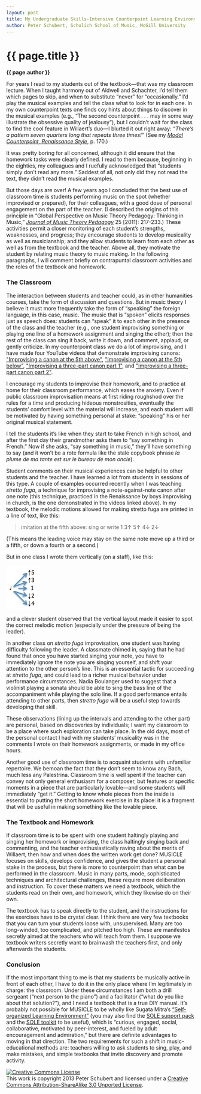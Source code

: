 ```yaml
---
layout: post
title: My Undergraduate Skills-Intensive Counterpoint Learning Environment (MUSICLE)
author: Peter Schubert, Schulich School of Music, McGill University
---
```


{{ page.title }}
================

**{{ page.author }}**

For years I read to my students out of the textbook—that was my classroom lecture. When I taught harmony out of Aldwell and Schachter, I’d tell them which pages to skip, and when to substitute “never” for “occasionally.” I’d play the musical examples and tell the class what to look for in each one. In my own counterpoint texts one finds coy hints about things to discover in the musical examples (e.g., “The second counterpoint . . . may in some way illustrate the obsessive quality of jealousy”), but I couldn’t wait for the class to find the cool feature in Willaert’s duo—I blurted it out right away: _“There’s a pattern seven quarters long that repeats three times!”_ (See my [*Modal Counterpoint, Renaissance Style*](http://openlibrary.org/books/OL16717055M/Modal_counterpoint_Renaissance_style), p. 170.)

It was pretty boring for all concerned, although it did ensure that the homework tasks were clearly defined. I read to them because, beginning in the eighties, my colleagues and I ruefully acknowledged that “students simply don’t read any more.” Saddest of all, not only did they not read the text, they didn’t read the musical examples. 

But those days are over! A few years ago I concluded that the best use of classroom time is students performing music on the spot (whether improvised or prepared), for their colleagues, with a good dose of personal engagement on the part of the teacher. (I described the origins of this principle in “Global Perspective on Music Theory Pedagogy: Thinking in Music,” [*Journal of Music Theory Pedagogy*](http://jmtp.ou.edu) 25 [2011]: 217-233.) These activities permit a closer monitoring of each student’s strengths, weaknesses, and progress; they encourage students to develop musicality as well as musicianship; and they allow students to learn from each other as well as from the textbook and the teacher. Above all, they motivate the student by relating music theory to music making. In the following paragraphs, I will comment briefly on contrapuntal classroom activities and the roles of the textbook and homework. 

### The Classroom ###

The interaction between students and teacher could, as in other humanities courses, take the form of discussion and questions. But in music theory I believe it must more frequently take the form of “speaking” the foreign language, in this case, music. The music that is “spoken” elicits responses just as speech does:  students can “speak” it to each other in the presence of the class and the teacher (e.g., one student improvising something or playing one line of a homework assignment and singing the other); then the rest of the class can sing it back, write it down, and comment, applaud, or gently criticize. In my counterpoint class we do a lot of improvising, and I have made four YouTube videos that demonstrate improvising canons: ["Improvising a canon at the 5th above"](http://www.youtube.com/watch?v=n01J393WpKk),   ["Improvising a canon at the 5th below"](http://www.youtube.com/watch?v=nxJa9YDP3MU),
["Improvising a three-part canon part 1"](http://www.youtube.com/watch?v=eu_-OfAABHw), and
["Improvising a three-part canon part 2"](http://www.youtube.com/watch?v=w664qFsO9gg).

I encourage my students to improvise their homework, and to practice at home for their classroom performance, which eases the anxiety. Even if public classroom improvisation means at first riding roughshod over the rules for a time and producing hideous monstrosities, eventually the students’ comfort level with the material will increase, and each student will be motivated by having something personal at stake: “speaking” his or her original musical statement. 

I tell the students it’s like when they start to take French in high school, and after the first day their grandmother asks them to “say something in French.” Now if she asks, “say something in music,” they’ll have something to say (and it won’t be a rote formula like the stale copybook phrase *la plume de ma tante est sur le bureau de mon oncle*).

Student comments on their musical experiences can be helpful to other students and the teacher. I have learned a lot from students in sessions of this type. A couple of examples occurred recently when I was teaching _stretto fuga_, a technique for improvising a note-against-note canon after one note (this technique, practiced in the Renaissance by boys improvising in church, is the one demonstrated in the videos linked above). In my textbook, the melodic motions allowed for making stretto fuga are printed in a line of text, like this:

> imitation at the fifth above: sing or write 1 3↑ 5↑ 4↓ 2↓

(This means the leading voice may stay on the same note move up a third or a fifth, or down a fourth or a second.)

But in one class I wrote them vertically (on a staff), like this:

![](media/schubert-img01.png)

and a clever student observed that the vertical layout made it easier to spot the correct melodic motion (especially under the pressure of being the leader).

In another class on _stretto fuga_ improvisation, one student was having difficulty following the leader. A classmate chimed in, saying that he had found that once you have started singing your note, you have to immediately ignore the note you are singing yourself, and shift your attention to the other person’s line. This is an essential tactic for succeeding at _stretto fuga_, and could lead to a richer musical behavior under performance circumstances. Nadia Boulanger used to suggest that a violinist playing a sonata should be able to sing the bass line of the accompaniment while playing the solo line. If a good performance entails attending to other parts, then _stretto fuga_ will be a useful step towards developing that skill. 

These observations (lining up the intervals and attending to the other part) are personal, based on discoveries by individuals; I want my classroom to be a place where such exploration can take place. In the old days, most of the personal contact I had with my students’ musicality was in the comments I wrote on their homework assignments, or made in my office hours. 

Another good use of classroom time is to acquaint students with unfamiliar repertoire. We bemoan the fact that they don’t seem to know any Bach, much less any Palestrina. Classroom time is well spent if the teacher can convey not only general enthusiasm for a composer, but features or specific moments in a piece that are particularly lovable—and some students will immediately “get it.” Getting to know whole pieces from the inside is essential to putting the short homework exercise in its place: it is a fragment that will be useful in making something like the lovable piece. 

### The Textbook and Homework ###

If classroom time is to be spent with one student haltingly playing and singing her homework or improvising, the class haltingly singing back and commenting, and the teacher enthusiastically raving about the merits of Willaert, then how and when does the written work get done? MUSICLE focuses on skills, develops confidence, and gives the student a personal stake in the process, but there is more to counterpoint than what can be performed in the classroom. Music in many parts, mode, sophisticated techniques and architectural challenges, these require more deliberation and instruction. To cover these matters we need a textbook, which the students read on their own, and homework, which they likewise do on their own. 

The textbook has to speak directly to the student, and the instructions for the exercises have to be crystal clear. I think there are very few textbooks that you can turn your students loose with, unsupervised.  Many are  too long-winded, too complicated, and pitched too high. These are manifestos secretly aimed at the teachers who will teach from them. I suppose we textbook writers secretly want to brainwash the teachers first, and only afterwards the students. 

### Conclusion ###

If the most important thing to me is that my students be musically active in front of each other, I have to do it in the only place where I’m legitimately in charge: the classroom. Under these circumstances I am both a drill sergeant (“next person to the piano”) and a facilitator (“what do you like about that solution?”), and I need a textbook that is a true DIY manual. It’s probably not possible for MUSICLE to be wholly like Sugata Mitra’s [“Self-organized Learning Environment”](http://www.hole-in-the-wall.com/docs/Paper06.pdf) (you may also find the [SOLE support pack](http://newsletter.alt.ac.uk/2012/02/the-self-organised-learning-environment-sole-school-support-pack/) and the [SOLE toolkit](http://www.ted.com/pages/sole_toolkit) to be useful), which is “curious, engaged, social, collaborative, motivated by peer-interest, and fueled by adult encouragement and admiration,” but there are definite advantages to moving in that direction. The two requirements for such a shift in music-educational methods are: teachers willing to ask students to sing, play, and make mistakes, and simple textbooks that invite discovery and promote activity.

<a rel="license" href="http://creativecommons.org/licenses/by-sa/3.0/"><img alt="Creative Commons License" style="border-width:0" src="http://i.creativecommons.org/l/by-sa/3.0/88x31.png" /></a><br />This work is copyright 2013 Peter Schubert and licensed under a <a rel="license" href="http://creativecommons.org/licenses/by-sa/3.0/">Creative Commons Attribution-ShareAlike 3.0 Unported License</a>.